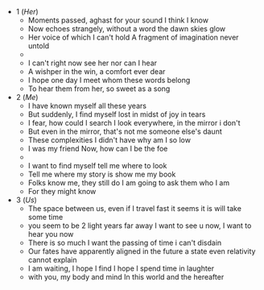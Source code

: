- 1 (*Her*)
	- Moments passed, aghast for your sound
	  I think I know
	- Now echoes strangely, without a word
	  the dawn skies glow
	- Her voice of which I can't hold
	  A fragment of imagination never untold
	-
	- I can't right now see her nor can
	  I hear
	- A wishper in the win, a comfort
	  ever dear
	- I hope one day I meet whom
	  these words belong
	- To hear them from her, so sweet
	  as a song
- 2 (*Me*)
	- I have known myself
	  all these years
	- But suddenly, I find myself lost
	  in midst of joy in tears
	- I fear, how could I search
	  I look everywhere, in the mirror i don't
	- But even in the mirror, that's not me
	  someone else's daunt
	- These complexities I didn't have
	  why am I so low
	- I was my friend
	  Now, how can I be the foe
	-
	- I want to find myself
	  tell me where to look
	- Tell me where my story is
	  show me my book
	- Folks know me, they still do
	  I am going to ask them who I am
	- For they might know
- 3 (*Us*)
	- The space between us, even if I travel fast
	  it seems it is will take some time
	- you seem to be 2 light years far away
	  I want to see u now, I want to hear you now
	- There is so much I want
	  the passing of time i can't disdain
	- Our fates have apparently aligned in the future
	  a state even relativity cannot explain
	- I am waiting, I hope I find
	  I hope I spend time in laughter
	- with you, my body and mind
	  In this world and the hereafter